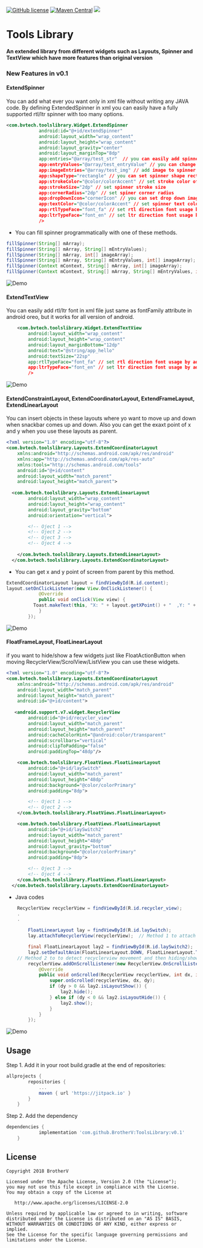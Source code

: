 [![GitHub license](https://img.shields.io/github/license/dcendents/android-maven-gradle-plugin.svg)](http://www.apache.org/licenses/LICENSE-2.0.html)
[![Maven Central](https://img.shields.io/maven-central/v/com.github.dcendents/android-maven-gradle-plugin.svg)](http://search.maven.org/#search%7Cga%7C1%7Ca%3A%22android-maven-gradle-plugin%22)
[![](https://jitpack.io/v/BrotherV/ToolsLibrary.svg)](https://jitpack.io/#BrotherV/ToolsLibrary)
# Tools Library
**An extended library from different widgets such as Layouts, Spinner and TextView which have more features than original version**
### New Features in v0.1

#### ExtendSpinner
You can add what ever you want only in xml file without writing any JAVA code. By defining ExtendedSpinner in xml you can easily have a fully supported rtl/ltr spinner with too many options.

```xml
<com.bvtech.toolslibrary.Widget.ExtendSpinner
            android:id="@+id/extendSpinner"
            android:layout_width="wrap_content"
            android:layout_height="wrap_content"
            android:layout_gravity="center"
            android:layout_marginTop="8dp"
            app:entries="@array/test_str"  // you can easily add spinner items with a string-array
            app:entryValues="@array/test_entryValue" // you can change entry values of spinner by adding a string-array
            app:imageEntries="@array/test_img" // add image to spinner items by adding names of images in a string-array
            app:shapeType="rectangle" // you can set spinner shape rectangle or oval
            app:strokeColor="@color/colorAccent" // set stroke color of spinner
            app:strokeSize="2dp" // set spinner stroke size
            app:cornerRadius="2dp" // set spiner corner radius
            app:dropDownIcon="cornerIcon" // you can set drop down image by choosing "cornerIcon" or "simple"
            app:textColor="@color/colorAccent" // set spinner text color
            app:rtlTypeFace="font_fa" // set rtl direction font usage by adding fonts name (fonts must be in asset folder)
            app:ltrTypeFace="font_en" // set ltr direction font usage by adding fonts name (fonts must be in asset folder)
            />
```
* You can fill spinner programmatically with one of these methods.
``` java
fillSpinner(String[] mArray);
fillSpinner(String[] mArray, String[] mEntryValues);
fillSpinner(String[] mArray, int[] imageArray);
fillSpinner(String[] mArray, String[] mEntryValues, int[] imageArray);
fillSpinner(Context mContext, String[] mArray, int[] imageArray);
fillSpinner(Context mContext, String[] mArray, String[] mEntryValues, int[] imageArray, int tColor, int bColor, float tSize, float imgSize,  Typeface tf)
```
![Demo](art/11.gif)

#### ExtendTextView
You can easily add rtl/ltr font in xml file just same as fontFamily attribute in android oreo, but it works for all version of android.

```xml
    <com.bvtech.toolslibrary.Widget.ExtendTextView
        android:layout_width="wrap_content"
        android:layout_height="wrap_content"
        android:layout_marginBottom="12dp"
        android:text="@string/app_hello"
        android:textSize="22sp"
        app:rtlTypeFace="font_fa" // set rtl direction font usage by adding fonts name (fonts must be in asset folder)
        app:ltrTypeFace="font_en" // set ltr direction font usage by adding fonts name (fonts must be in asset folder)
        />
```
![Demo](art/21.gif)

#### ExtendConstraintLayout, ExtendCoordinatorLayout, ExtendFrameLayout, ExtendLinearLayout
You can insert objects in these layouts where yo want to move up and down when snackbar comes up and down. Also you can get the exaxt point of x and y when you use these layouts as parent.

```xml
<?xml version="1.0" encoding="utf-8"?>
<com.bvtech.toolslibrary.Layouts.ExtendCoordinatorLayout
    xmlns:android="http://schemas.android.com/apk/res/android"
    xmlns:app="http://schemas.android.com/apk/res-auto"
    xmlns:tools="http://schemas.android.com/tools"
    android:id="@+id/content"
    android:layout_width="match_parent"
    android:layout_height="match_parent">
  
  <com.bvtech.toolslibrary.Layouts.ExtendLinearLayout
        android:layout_width="wrap_content"
        android:layout_height="wrap_content"
        android:layout_gravity="bottom"
        android:orientation="vertical">

        <!-- Oject 1 -->
        <!-- Oject 2 -->
        <!-- Oject 3 -->
        <!-- Oject 4 -->
  
    </com.bvtech.toolslibrary.Layouts.ExtendLinearLayout>
  </com.bvtech.toolslibrary.Layouts.ExtendCoordinatorLayout>
```
* You can get x and y point of screen from parent by this method.
``` java
ExtendCoordinatorLayout layout = findViewById(R.id.content);
layout.setOnClickListener(new View.OnClickListener() {
			@Override
			public void onClick(View view) {
          Toast.makeText(this, "X: " + layout.getXPoint() + "  ,Y: " + layout.getYPoint(), Toast.LENGTH_LONG).show();
			}
		});
```
![Demo](art/31.gif)

#### FloatFrameLayout, FloatLinearLayout
if you want to hide/show a few widgets just like FloatActionButton when moving RecyclerView/ScrolView/ListView you can use these widgets.

```xml
<?xml version="1.0" encoding="utf-8"?>
<com.bvtech.toolslibrary.Layouts.ExtendCoordinatorLayout
    xmlns:android="http://schemas.android.com/apk/res/android"
    android:layout_width="match_parent"
    android:layout_height="match_parent"
    android:id="@+id/content">
  
   <android.support.v7.widget.RecyclerView
        android:id="@+id/recycler_view"
        android:layout_width="match_parent"
        android:layout_height="match_parent"
        android:cacheColorHint="@android:color/transparent"
        android:scrollbars="vertical"
        android:clipToPadding="false"
        android:paddingTop="48dp"/>

    <com.bvtech.toolslibrary.FloatViews.FloatLinearLayout
        android:id="@+id/laySwitch"
        android:layout_width="match_parent"
        android:layout_height="48dp"
        android:background="@color/colorPrimary"
        android:padding="8dp">

        <!-- Oject 1 -->
        <!-- Oject 2 -->
    </com.bvtech.toolslibrary.FloatViews.FloatLinearLayout>

    <com.bvtech.toolslibrary.FloatViews.FloatLinearLayout
        android:id="@+id/laySwitch2"
        android:layout_width="match_parent"
        android:layout_height="48dp"
        android:layout_gravity="bottom"
        android:background="@color/colorPrimary"
        android:padding="8dp">

        <!-- Oject 3 -->
        <!-- Oject 4 -->
    </com.bvtech.toolslibrary.FloatViews.FloatLinearLayout>
  </com.bvtech.toolslibrary.Layouts.ExtendCoordinatorLayout>
```
* Java codes
``` java
    RecyclerView recyclerView = findViewById(R.id.recycler_view);
    .
    .

		FloatLinearLayout lay = findViewById(R.id.laySwitch);
		lay.attachToRecyclerView(recyclerView);  // Method 1 to attach float layout to recycler

		final FloatLinearLayout lay2 = findViewById(R.id.laySwitch2);
		lay2.setDefaultAnim(FloatLinearLayout.DOWN, FloatLinearLayout.TH);
    // Method 2 to to detect recyclerview movement and then hiding/showing float layout
		recyclerView.addOnScrollListener(new RecyclerView.OnScrollListener() {
			@Override
			public void onScrolled(RecyclerView recyclerView, int dx, int dy) {
				super.onScrolled(recyclerView, dx, dy);
				if (dy > 0 && lay2.isLayoutShow()) {
					lay2.hide();
				} else if (dy < 0 && lay2.isLayoutHide()) {
					lay2.show();
				}
			}
		});
```
![Demo](art/41.gif)


## Usage

Step 1. Add it in your root build.gradle at the end of repositories:
```Groovy
allprojects {
		repositories {
			...
			maven { url 'https://jitpack.io' }
		}
	}
```
Step 2. Add the dependency
```Groovy
dependencies {
	        implementation 'com.github.BrotherV:ToolsLibrary:v0.1'
	}
```

## License
```
Copyright 2018 BrotherV

Licensed under the Apache License, Version 2.0 (the "License");
you may not use this file except in compliance with the License.
You may obtain a copy of the License at

   http://www.apache.org/licenses/LICENSE-2.0

Unless required by applicable law or agreed to in writing, software
distributed under the License is distributed on an "AS IS" BASIS,
WITHOUT WARRANTIES OR CONDITIONS OF ANY KIND, either express or implied.
See the License for the specific language governing permissions and
limitations under the License.
```

